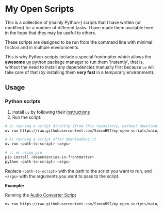 # My Open Scripts

This is a collection of (mainly Python-) scripts that I have written (or modified) for a number of different tasks. I have made them available here in the hope that they may be useful to others.

These scripts are designed to be run from the command line with minimal friction and in multiple environments.

This is why Python-scripts include a special frontmatter which allows the **awesome** [uv](https://docs.astral.sh/uv/) python package manager to run them 'instantly', that is, without the need to install any dependencies manually first because `uv` will take care of that (by installing them **very fast** in a temporary environment).


## Usage

### Python scripts

1. Install `uv` by following their [Instructions](https://github.com/astral-sh/uv?tab=readme-ov-file#installation)
2. Run the script:
```bash
# a) running a script directly (from this repository, without downloading it first)
uv run https://raw.githubusercontent.com/SimonB97/my-open-scripts/main/<path-to-script> <args>

# b) running a script after downloading it
uv run <path-to-script> <args>

# c) or using pip
pip install <dependencies-in-frontmatter>
python <path-to-script> <args>
```

Replace `<path-to-script>` with the path to the script you want to run, and `<args>` with the arguments you want to pass to the script.


**Example:**

Running the [Audio Converter Script](https://github.com/SimonB97/my-open-scripts/tree/main/ConvertAudioToMp3) 
```bash
uv run https://raw.githubusercontent.com/SimonB97/my-open-scripts/main/ConvertAudioToMp3/mp3.py input_folder -o output_folder
```
